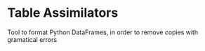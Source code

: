 # Table Assimilators
Tool to format Python DataFrames, in order to remove copies with gramatical errors
